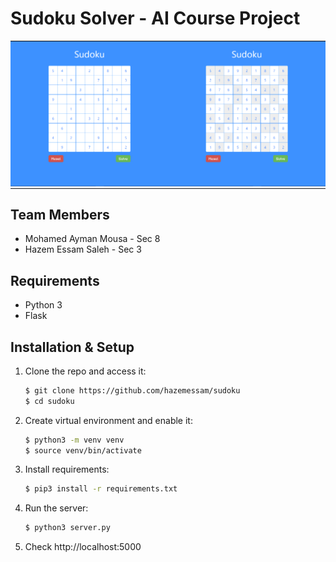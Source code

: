 # Sudoku Solver - AI Course Project
<!-- ![sudoku](static/img/sudoku.png "input") -->
<!-- <div style="display: flex; gap: 5px">
    <img src="static/img/input.png" alt="input" title="input" style="width: 50%">
    <img src="static/img/output.png" alt="output" title="output" style="width: 50%">
</div> -->
<table>
    <tr>
        <td style="padding: 0px">
             <img src="static/img/input.png">
        </td>
        <td style="padding: 0px">
            <img src="static/img/output.png">
        </td>
    </tr>
</table>
<!-- --- -->

## Team Members
- Mohamed Ayman Mousa - Sec 8
- Hazem Essam Saleh - Sec 3

<!-- --- -->

## Requirements
- Python 3
- Flask

<!-- --- -->

## Installation & Setup
1. Clone the repo and access it:
    ```bash
    $ git clone https://github.com/hazemessam/sudoku
    $ cd sudoku
    ```
2. Create virtual environment and enable it:
    ```bash
    $ python3 -m venv venv
    $ source venv/bin/activate
    ```
3. Install requirements:
    ```bash
    $ pip3 install -r requirements.txt
    ```
4. Run the server:
    ```bash
    $ python3 server.py
    ```
5. Check http://localhost:5000
